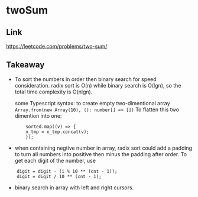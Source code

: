 # twoSum

## Link

https://leetcode.com/problems/two-sum/

## Takeaway

- To sort the numbers in order then binary search for speed consideration. radix sort is O(n) while binary search is O(lgn), so the total time complexity is O(nlgn).

  some Typescript syntax: to create empty two-dimentional array `Array.from(new Array(10), (): number[] => [])`
  To flatten this two dimention into one:

  ```
      sorted.map((v) => {
      n_tmp = n_tmp.concat(v);
      });
  ```

- when containing negtive number in array, radix sort could add a padding to turn all numbers into positive then minus the padding after order. To get each digit of the number, use

```
    digit = digit - (i % 10 ** (cnt - 1));
    digit = digit / 10 ** (cnt - 1);
```

- binary search in array with left and right cursors.
